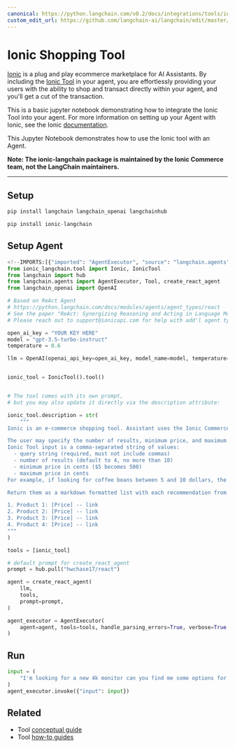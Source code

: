 ```yaml
---
canonical: https://python.langchain.com/v0.2/docs/integrations/tools/ionic_shopping/
custom_edit_url: https://github.com/langchain-ai/langchain/edit/master/docs/docs/integrations/tools/ionic_shopping.ipynb
---
```


# Ionic Shopping Tool

[Ionic](https://www.ioniccommerce.com/) is a plug and play ecommerce marketplace for AI Assistants. By including the [Ionic Tool](https://github.com/ioniccommerce/ionic_langchain) in your agent, you are effortlessly providing your users with the ability to shop and transact directly within your agent, and you'll get a cut of the transaction.

This is a basic jupyter notebook demonstrating how to integrate the Ionic Tool into your agent. For more information on setting up your Agent with Ionic, see the Ionic [documentation](https://docs.ioniccommerce.com/introduction).

This Jupyter Notebook demonstrates how to use the Ionic tool with an Agent.

**Note: The ionic-langchain package is maintained by the Ionic Commerce team, not the LangChain maintainers.**

* * *

## Setup

```python
pip install langchain langchain_openai langchainhub
```

```python
pip install ionic-langchain
```

## Setup Agent

```python
<!--IMPORTS:[{"imported": "AgentExecutor", "source": "langchain.agents", "docs": "https://api.python.langchain.com/en/latest/agents/langchain.agents.agent.AgentExecutor.html", "title": "Ionic Shopping Tool"}, {"imported": "Tool", "source": "langchain.agents", "docs": "https://api.python.langchain.com/en/latest/tools/langchain_core.tools.simple.Tool.html", "title": "Ionic Shopping Tool"}, {"imported": "create_react_agent", "source": "langchain.agents", "docs": "https://api.python.langchain.com/en/latest/agents/langchain.agents.react.agent.create_react_agent.html", "title": "Ionic Shopping Tool"}, {"imported": "OpenAI", "source": "langchain_openai", "docs": "https://api.python.langchain.com/en/latest/llms/langchain_openai.llms.base.OpenAI.html", "title": "Ionic Shopping Tool"}]-->
from ionic_langchain.tool import Ionic, IonicTool
from langchain import hub
from langchain.agents import AgentExecutor, Tool, create_react_agent
from langchain_openai import OpenAI

# Based on ReAct Agent
# https://python.langchain.com/docs/modules/agents/agent_types/react
# See the paper "ReAct: Synergizing Reasoning and Acting in Language Models" (https://arxiv.org/abs/2210.03629)
# Please reach out to support@ionicapi.com for help with add'l agent types.

open_ai_key = "YOUR KEY HERE"
model = "gpt-3.5-turbo-instruct"
temperature = 0.6

llm = OpenAI(openai_api_key=open_ai_key, model_name=model, temperature=temperature)


ionic_tool = IonicTool().tool()


# The tool comes with its own prompt,
# but you may also update it directly via the description attribute:

ionic_tool.description = str(
    """
Ionic is an e-commerce shopping tool. Assistant uses the Ionic Commerce Shopping Tool to find, discover, and compare products from thousands of online retailers. Assistant should use the tool when the user is looking for a product recommendation or trying to find a specific product.

The user may specify the number of results, minimum price, and maximum price for which they want to see results.
Ionic Tool input is a comma-separated string of values:
  - query string (required, must not include commas)
  - number of results (default to 4, no more than 10)
  - minimum price in cents ($5 becomes 500)
  - maximum price in cents
For example, if looking for coffee beans between 5 and 10 dollars, the tool input would be `coffee beans, 5, 500, 1000`.

Return them as a markdown formatted list with each recommendation from tool results, being sure to include the full PDP URL. For example:

1. Product 1: [Price] -- link
2. Product 2: [Price] -- link
3. Product 3: [Price] -- link
4. Product 4: [Price] -- link
"""
)

tools = [ionic_tool]

# default prompt for create_react_agent
prompt = hub.pull("hwchase17/react")

agent = create_react_agent(
    llm,
    tools,
    prompt=prompt,
)

agent_executor = AgentExecutor(
    agent=agent, tools=tools, handle_parsing_errors=True, verbose=True, max_iterations=5
)
```

## Run

```python
input = (
    "I'm looking for a new 4k monitor can you find me some options for less than $1000"
)
agent_executor.invoke({"input": input})
```

## Related

- Tool [conceptual guide](/docs/concepts/#tools)
- Tool [how-to guides](/docs/how_to/#tools)
